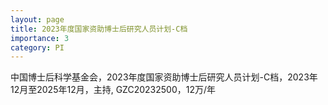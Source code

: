 ```yaml
---
layout: page
title: 2023年度国家资助博士后研究人员计划-C档
importance: 3
category: PI
---
```


中国博士后科学基金会，2023年度国家资助博士后研究人员计划-C档，2023年12月至2025年12月，主持, GZC20232500，12万/年